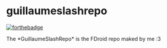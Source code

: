 # guillaumeslashrepo
[![forthebadge](https://forthebadge.com/images/badges/built-with-love.svg)](https://forthebadge.com)
<p>The *GuillaumeSlashRepo* is the FDroid repo maked by me :3<p>

